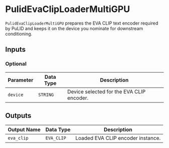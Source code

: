 # PulidEvaClipLoaderMultiGPU

`PulidEvaClipLoaderMultiGPU` prepares the EVA CLIP text encoder required by PuLID and keeps it on the device you nominate for downstream conditioning.

## Inputs

### Optional

| Parameter | Data Type | Description |
| --- | --- | --- |
| `device` | `STRING` | Device selected for the EVA CLIP encoder. |

## Outputs

| Output Name | Data Type | Description |
| --- | --- | --- |
| `eva_clip` | `EVA_CLIP` | Loaded EVA CLIP encoder instance. |
